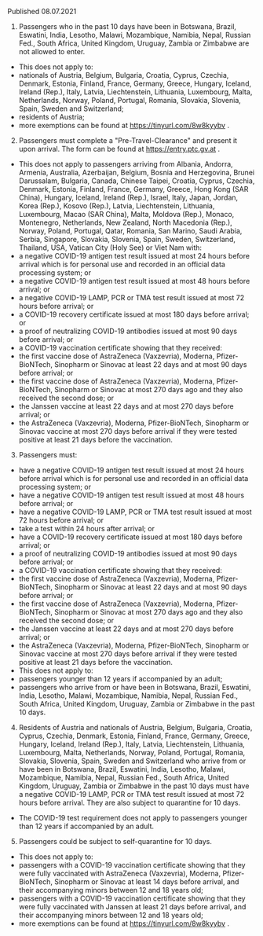 Published 08.07.2021
1. Passengers who in the past 10 days have been in Botswana, Brazil, Eswatini, India, Lesotho, Malawi, Mozambique, Namibia, Nepal, Russian Fed., South Africa, United Kingdom, Uruguay, Zambia or Zimbabwe are not allowed to enter.
- This does not apply to:
- nationals of Austria, Belgium, Bulgaria, Croatia, Cyprus, Czechia, Denmark, Estonia, Finland, France, Germany, Greece, Hungary, Iceland, Ireland (Rep.), Italy, Latvia, Liechtenstein, Lithuania, Luxembourg, Malta, Netherlands, Norway, Poland, Portugal, Romania, Slovakia, Slovenia, Spain, Sweden and Switzerland;
- residents of Austria;
- more exemptions can be found at <a href="https://tinyurl.com/8w8kyybv">https://tinyurl.com/8w8kyybv</a> .
2. Passengers must complete a "Pre-Travel-Clearance" and present it upon arrival. The form can be found at <a href="https://entry.ptc.gv.at/">https://entry.ptc.gv.at</a> .
- This does not apply to passengers arriving from Albania, Andorra, Armenia, Australia, Azerbaijan, Belgium, Bosnia and Herzegovina, Brunei Darussalam, Bulgaria, Canada, Chinese Taipei, Croatia, Cyprus, Czechia, Denmark, Estonia, Finland, France, Germany, Greece, Hong Kong (SAR China), Hungary, Iceland, Ireland (Rep.), Israel, Italy, Japan, Jordan, Korea (Rep.), Kosovo (Rep.), Latvia, Liechtenstein, Lithuania, Luxembourg, Macao (SAR China), Malta, Moldova (Rep.), Monaco, Montenegro, Netherlands, New Zealand, North Macedonia (Rep.), Norway, Poland, Portugal, Qatar, Romania, San Marino, Saudi Arabia, Serbia, Singapore, Slovakia, Slovenia, Spain, Sweden, Switzerland, Thailand, USA, Vatican City (Holy See) or Viet Nam with:
- a negative COVID-19 antigen test result issued at most 24 hours before arrival which is for personal use and recorded in an official data processing system; or
- a negative COVID-19 antigen test result issued at most 48 hours before arrival; or
- a negative COVID-19 LAMP, PCR or TMA test result issued at most 72 hours before arrival; or
- a COVID-19 recovery certificate issued at most 180 days before arrival; or
- a proof of neutralizing COVID-19 antibodies issued at most 90 days before arrival; or
- a COVID-19 vaccination certificate showing that they received:
- the first vaccine dose of AstraZeneca (Vaxzevria), Moderna, Pfizer-BioNTech, Sinopharm or Sinovac at least 22 days and at most 90 days before arrival; or
- the first vaccine dose of AstraZeneca (Vaxzevria), Moderna, Pfizer-BioNTech, Sinopharm or Sinovac at most 270 days ago and they also received the second dose; or
- the Janssen vaccine at least 22 days and at most 270 days before arrival; or
- the AstraZeneca (Vaxzevria), Moderna, Pfizer-BioNTech, Sinopharm or Sinovac vaccine at most 270 days before arrival if they were tested positive at least 21 days before the vaccination.
3. Passengers must:
- have a negative COVID-19 antigen test result issued at most 24 hours before arrival which is for personal use and recorded in an official data processing system; or
- have a negative COVID-19 antigen test result issued at most 48 hours before arrival; or
- have a negative COVID-19 LAMP, PCR or TMA test result issued at most 72 hours before arrival; or
- take a test within 24 hours after arrival; or
- have a COVID-19 recovery certificate issued at most 180 days before arrival; or
- a proof of neutralizing COVID-19 antibodies issued at most 90 days before arrival; or
- a COVID-19 vaccination certificate showing that they received:
- the first vaccine dose of AstraZeneca (Vaxzevria), Moderna, Pfizer-BioNTech, Sinopharm or Sinovac at least 22 days and at most 90 days before arrival; or
- the first vaccine dose of AstraZeneca (Vaxzevria), Moderna, Pfizer-BioNTech, Sinopharm or Sinovac at most 270 days ago and they also received the second dose; or
- the Janssen vaccine at least 22 days and at most 270 days before arrival; or
- the AstraZeneca (Vaxzevria), Moderna, Pfizer-BioNTech, Sinopharm or Sinovac vaccine at most 270 days before arrival if they were tested positive at least 21 days before the vaccination.
- This does not apply to:
- passengers younger than 12 years if accompanied by an adult;
- passengers who arrive from or have been in Botswana, Brazil, Eswatini, India, Lesotho, Malawi, Mozambique, Namibia, Nepal, Russian Fed., South Africa, United Kingdom, Uruguay, Zambia or Zimbabwe in the past 10 days.
4. Residents of Austria and nationals of Austria, Belgium, Bulgaria, Croatia, Cyprus, Czechia, Denmark, Estonia, Finland, France, Germany, Greece, Hungary, Iceland, Ireland (Rep.), Italy, Latvia, Liechtenstein, Lithuania, Luxembourg, Malta, Netherlands, Norway, Poland, Portugal, Romania, Slovakia, Slovenia, Spain, Sweden and Switzerland who arrive from or have been in Botswana, Brazil, Eswatini, India, Lesotho, Malawi, Mozambique, Namibia, Nepal, Russian Fed., South Africa, United Kingdom, Uruguay, Zambia or Zimbabwe in the past 10 days must have a negative COVID-19 LAMP, PCR or TMA test result issued at most 72 hours before arrival. They are also subject to quarantine for 10 days.
- The COVID-19 test requirement does not apply to passengers younger than 12 years if accompanied by an adult.
5. Passengers could be subject to self-quarantine for 10 days.
- This does not apply to:
- passengers with a COVID-19 vaccination certificate showing that they were fully vaccinated with AstraZeneca (Vaxzevria), Moderna, Pfizer-BioNTech, Sinopharm or Sinovac at least 14 days before arrival, and their accompanying minors between 12 and 18 years old;
- passengers with a COVID-19 vaccination certificate showing that they were fully vaccinated with Janssen at least 21 days before arrival, and their accompanying minors between 12 and 18 years old;
- more exemptions can be found at <a href="https://tinyurl.com/8w8kyybv">https://tinyurl.com/8w8kyybv</a> .

